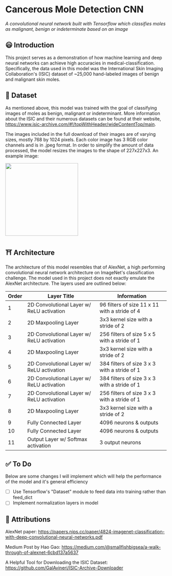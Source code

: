 # Cancerous Mole Detection CNN
*A convolutional neural network built with Tensorflow which classifies moles as malignant, benign or indeterminate based on an image*

## 😃 Introduction
This project serves as a demonstration of how machine learning and deep neural networks can achieve high accuracies in medical-classification. Specifically, the data used in this model was the International Skin Imaging Collaboration's (ISIC) dataset of ~25,000 hand-labeled images of benign and malignant skin moles.

## 📄 Dataset
As mentioned above, this model was trained with the goal of classifying images of moles as benign, malignant or indeterminant. More information about the ISIC and their numerous datasets can be found at their website, https://www.isic-archive.com/#!/topWithHeader/wideContentTop/main.

The images included in the full download of their images are of varying sizes, mostly 768 by 1024 pixels. Each color image has 3 RGB color channels and is in .jpeg format. In order to simplify the amount of data processed, the model resizes the images to the shape of 227x227x3. An example image:

<img src="https://i.imgur.com/suPBjlb.jpg" height="227" width="227"/>

## ⛩ Architecture
The architecture of this model resembles that of AlexNet, a high performing convolutional neural network architecture on ImageNet's classification challenge. The model used in this project does not exactly emulate the AlexNet architecture. The layers used are outlined below:

| Order  | Layer Title | Information  | 
| ------------- | ------------- |-------|
| 1  | 2D Convolutional Layer w/ ReLU activation  | 96 filters of size 11 x 11  with a stride of 4 |
| 2  | 2D Maxpooling Layer  | 3x3 kernel size with a stride of 2 |
| 3  | 2D Convolutional Layer w/ ReLU activation  | 256 filters of size 5 x 5  with a stride of 1 |
| 4  | 2D Maxpooling Layer  | 3x3 kernel size with a stride of 2 |
| 5  | 2D Convolutional Layer w/ ReLU activation  | 384 filters of size 3 x 3  with a stride of 1 |
| 6  | 2D Convolutional Layer w/ ReLU activation  | 384 filters of size 3 x 3  with a stride of 1 |
| 7  | 2D Convolutional Layer w/ ReLU activation  | 256 filters of size 3 x 3  with a stride of 1 |
| 8  | 2D Maxpooling Layer  | 3x3 kernel size with a stride of 2 |
| 9  | Fully Connected Layer | 4096 neurons & outputs |
| 10  | Fully Connected Layer | 4096 neurons & outputs |
| 11  | Output Layer w/ Softmax activation | 3 output neurons |

## ✅ To Do
Below are some changes I will implement which will help the performance of the model and it's general efficiency
- [ ] Use Tensorflow's "Dataset" module to feed data into training rather than feed_dict
- [ ] Implement normalization layers in model

## 👏 Attributions
AlexNet paper: https://papers.nips.cc/paper/4824-imagenet-classification-with-deep-convolutional-neural-networks.pdf

Medium Post by Hao Gao: https://medium.com/@smallfishbigsea/a-walk-through-of-alexnet-6cbd137a5637

A Helpful Tool for Downloading the ISIC Dataset: https://github.com/GalAvineri/ISIC-Archive-Downloader

